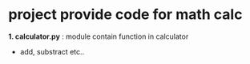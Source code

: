 # project provide code for math calc
**1. calculator.py** : module contain function in calculator
- add, substract etc..
